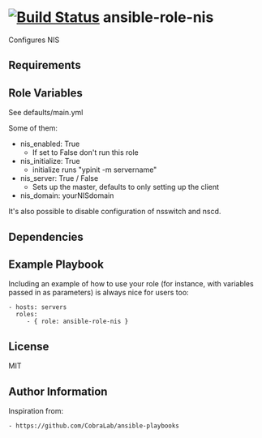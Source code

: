 [![Build Status](https://travis-ci.org/CSC-IT-Center-for-Science/ansible-role-nis.svg?branch=master)](https://travis-ci.org/CSC-IT-Center-for-Science/ansible-role-nis)
ansible-role-nis
=========

Configures NIS

Requirements
------------


Role Variables
--------------

See defaults/main.yml

Some of them:

   - nis\_enabled: True
      - If set to False don't run this role
   - nis\_initialize: True
      - initialize runs "ypinit -m servername"
   - nis\_server: True / False
      - Sets up the master, defaults to only setting up the client
   - nis\_domain: yourNISdomain

It's also possible to disable configuration of nsswitch and nscd.


Dependencies
------------


Example Playbook
----------------

Including an example of how to use your role (for instance, with variables passed in as parameters) is always nice for users too:

    - hosts: servers
      roles:
         - { role: ansible-role-nis }

License
-------

MIT

Author Information
------------------

Inspiration from:

    - https://github.com/CobraLab/ansible-playbooks
